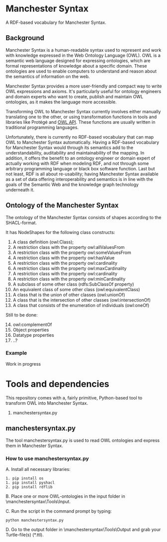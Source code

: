 # Manchester Syntax

A RDF-based vocabulary for Manchester Syntax.

## Background

Manchester Syntax is a human-readable syntax used to represent and work with knowledge expressed in the Web Ontology Language (OWL). OWL is a semantic web language designed for expressing ontologies, which are formal representations of knowledge about a specific domain. These ontologies are used to enable computers to understand and reason about the semantics of information on the web.

Manchester Syntax provides a more user-friendly and compact way to write OWL expressions and axioms. It's particularly useful for ontology engineers and domain experts who want to create, publish and maintain OWL ontologies, as it makes the language more accessible.

Transforming OWL to Manchester Syntax currently involves either manually translating one to the other, or using transformation functions in tools and libraries like Protégé and [OWL API](https://github.com/owlcs/owlapi). These functions are usually written in traditional programming languages.

Unfortunately, there is currently no RDF-based vocabulary that can map OWL to Manchester Syntax automatically. Having a RDF-based vocabulary for Manchester Syntax would through its semantics add to the understandability, auditability and maintainability of the mapping. In addition, it offers the benefit to an ontology engineer or domain expert of actually working with RDF when modeling RDF, and not through some arbitrary programming language or black box software function. Last but not least, RDF is all about re-usability; having Manchester Syntax available as a set of data offering interoperability and semantics is in line with the goals of the Semantic Web and the knowledge graph technology underneath it. 

## Ontology of the Manchester Syntax

The ontology of the Manchester Syntax consists of shapes according to the SHACL-format. 

It has NodeShapes for the following class constructs:

1. A class definition (owl:Class);
2. A restriction class with the property owl:allValuesFrom
3. A restriction class with the property owl:someValuesFrom
4. A restriction class with the property owl:hasValue
5. A restriction class with the property owl:cardinality
6. A restriction class with the property owl:maxCardinality
7. A restriction class with the property owl:cardinality
8. A restriction class with the property owl:minCardinality
9. A subclass of some other class (rdfs:SubClassOf property)
10. An equivalent class of some other class (owl:equivalentClass)
11. A class that is the union of other classes (owl:unionOf)
12. A class that is the intersection of other classes (owl:intersectionOf)
13. A class that consists of the enumeration of individuals (owl:oneOf)

Still to be done:

14. owl:complementOf
15. Object properties
16. Datatype properties
17. ..?

### Example

Work in progress

# Tools and dependencies

This repository comes with a, fairly primitive, Python-based tool to transform OWL into Manchester Syntax.

1. manchestersyntax.py

## manchestersyntax.py

The tool manchestersyntax.py is used to read OWL ontologies and express them in Manchester Syntax.

### How to use manchestersyntax.py

A. Install all necessary libraries:

	1. pip install os
	1. pip install pyshacl
	2. pip install rdflib

B. Place one or more OWL-ontologies in the input folder in \manchestersyntax\Tools\Input. 

C. Run the script in the command prompt by typing: 

```
python manchestersyntax.py
```

D. Go to the output folder in \manchestersyntax\Tools\Output and grab your Turtle-file(s) (*.ttl). 
